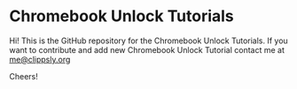 # Chromebook Unlock Tutorials

Hi! This is the GitHub repository for the Chromebook Unlock Tutorials. If you want to contribute and add new Chromebook Unlock Tutorial contact me at me@clippsly.org

Cheers!
